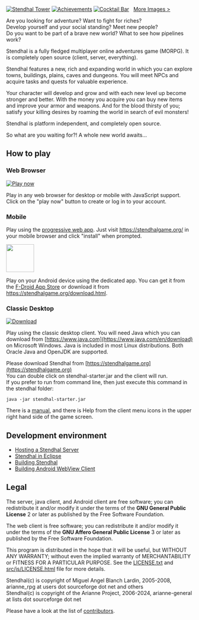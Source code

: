 [![Stendhal Tower](https://arianne-project.org/screens/stendhal/THM_MagicTower98small.jpeg)](https://arianne-project.org/screens/stendhal/MagicTower98.jpg)
[![Achievements](https://arianne-project.org/screens/stendhal/THM_Achievement_Stendhal98.jpg)](https://arianne-project.org/screens/stendhal/Achievement_Stendhal98.png)
[![Cocktail Bar](https://arianne-project.org/screens/stendhal/THM_2020_AthorCocktailBar.jpg)](https://arianne-project.org/screens/stendhal/2020_AthorCocktailBar.png)&nbsp;&nbsp;&nbsp;[More Images >](https://stendhalgame.org/media/screenshots.html)

Are you looking for adventure? Want to fight for riches?<br>
Develop yourself and your social standing? Meet new people?<br>
Do you want to be part of a brave new world? What to see how pipelines work?

Stendhal is a fully fledged multiplayer online adventures game (MORPG). It is completely open source (client, server, everything).

Stendhal features a new, rich and expanding world in which you can explore towns, buildings, plains, caves and dungeons.
You will meet NPCs and acquire tasks and quests for valuable experience.

Your character will develop and grow and with each new level up become stronger and better. With the money you acquire you can buy new items and improve your armor and weapons. And for the blood thirsty of you; satisfy your killing desires by roaming the world in search of evil monsters!

Stendhal is platform independent, and completely open source.

So what are you waiting for?! A whole new world awaits...


## How to play

### Web Browser

[![Play now](https://arianne-project.org/images/playbutton.png)](https://stendhalgame.org/account/mycharacters.html)

Play in any web browser for desktop or mobile with JavaScript support. Click on the "play now"
button to create or log in to your account.

### Mobile

Play using the [progressive web app](https://en.wikipedia.org/wiki/Progressive_web_app). Just visit
https://stendhalgame.org/ in your mobile browser and click "install" when prompted.

[<img src="https://fdroid.gitlab.io/artwork/badge/get-it-on.png" height="75">](https://f-droid.org/packages/org.stendhalgame.client/)

Play on your Android device using the dedicated app. You can get it from the
[F-Droid App Store](https://f-droid.org/) or download it from https://stendhalgame.org/download.html.

### Classic Desktop

[![Download](https://stendhalgame.org/images/downloadbutton.png)](https://arianne-project.org/download/stendhal.zip)

Play using the classic desktop client. You will need Java which you can download from
[https://www.java.com](https://www.java.com/en/download) on Microsoft Windows. Java is included in
most Linux distributions. Both Oracle Java and OpenJDK are supported.

Please download Stendhal from [https://stendhalgame.org](https://stendhalgame.org)<br>
You can double click on stendhal-starter.jar and the client will run.<br>
If you prefer to run from command line, then just execute this command
in the stendhal folder:

`java -jar stendhal-starter.jar`

There is a  [manual](https://stendhalgame.org/wiki/Stendhal_Manual), and there is Help from the client menu icons in the upper right hand side of the game screen.


## Development environment

* [Hosting a Stendhal Server](https://stendhalgame.org/wiki/Host_a_Stendhal_Server)
* [Stendhal in Eclipse](https://stendhalgame.org/wiki/Stendhal_on_Eclipse)
* [Building Stendhal](https://stendhalgame.org/wiki/HowToBuildStendhal)
* [Building Android WebView Client](https://stendhalgame.org/wiki/BuildStendhalForAndroid#WebView_Client)


## Legal

The server, java client, and Android client are free software; you can redistribute it and/or modify
it under the terms of the **GNU General Public License** 2 or later as published by the Free
Software Foundation.

The web client is free software; you can redistribute it and/or modify it under the terms of the **GNU Affero General Public License** 3 or later as published by the Free Software Foundation.

This program is distributed in the hope that it will be useful, but WITHOUT ANY WARRANTY; without
even the implied warranty of MERCHANTABILITY or FITNESS FOR A PARTICULAR PURPOSE.  See the
[LICENSE.txt](LICENSE.txt) and [src/js/LICENSE.html](src/js/LICENSE.html) file for more details.

Stendhal(c) is copyright of Miguel Angel Blanch Lardin, 2005-2008, arianne_rpg at users dot sourceforge dot net and others<br>
Stendhal(c) is copyright of the Arianne Project, 2006-2024, arianne-general at lists dot sourceforge dot net

Please have a look at the list of [contributors](doc/contributors.md#contributors).
